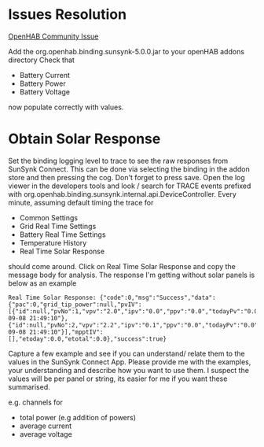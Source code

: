# Issues Resolution

[OpenHAB Community Issue](https://community.openhab.org/t/new-sun-synk-connect-account-and-inverter-binding/155680/8?u=leec77)


Add the org.openhab.binding.sunsynk-5.0.0.jar to your openHAB addons directory
Check that
* Battery Current
* Battery Power
* Battery Voltage

now populate correctly with values.

# Obtain Solar Response
Set the binding logging level to trace to see the raw responses from SunSynk Connect. 
This can be done via selecting the binding in the addon store and then pressing the cog.
Don't forget to press save.
Open the log viewer in the developers tools and look / search for TRACE events prefixed with org.openhab.binding.sunsynk.internal.api.DeviceController. 
Every minute, assuming default timing the trace for 
* Common Settings
* Grid Real Time Settings
* Battery Real Time Settings
* Temperature History
* Real Time Solar Response

should come around.
Click on Real Time Solar Response and copy the message body for analysis. The response I'm getting without solar panels is below as an example
```
Real Time Solar Response: {"code":0,"msg":"Success","data":{"pac":0,"grid_tip_power":null,"pvIV":[{"id":null,"pvNo":1,"vpv":"2.0","ipv":"0.0","ppv":"0.0","todayPv":"0.0","sn":"2211229948","time":"2025-09-08 21:49:10"},{"id":null,"pvNo":2,"vpv":"2.2","ipv":"0.1","ppv":"0.0","todayPv":"0.0","sn":"2211229948","time":"2025-09-08 21:49:10"}],"mpptIV":[],"etoday":0.0,"etotal":0.0},"success":true}
 ```
Capture a few example and see if you can understand/ relate them to the values in the SunSynk Connect App.
Please provide me with the examples, your understanding and describe how you want to use them.
I suspect the values will be per panel or string, its easier for me if you  want these summarised.

e.g. channels for
* total power (e.g addition of powers)
* average current
* average voltage

  
